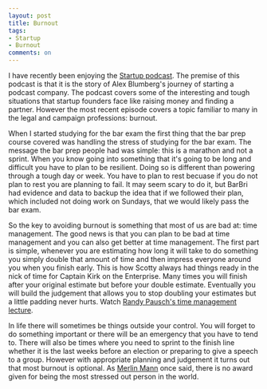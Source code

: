 ```yaml
---
layout: post
title: Burnout
tags: 
- Startup
- Burnout
comments: on
---
```

I have recently been enjoying the [Startup podcast](https://itunes.apple.com/us/podcast/startup-podcast/id913805339?mt=2). The premise of this podcast is that it is the story of Alex Blumberg's journey of starting a podcast company. The podcast covers some of the interesting and tough situations that startup founders face like raising money and finding a partner. However the most recent episode covers a topic familiar to many in the legal and campaign professions: burnout.

When I started studying for the bar exam the first thing that the bar prep course covered was handling the stress of studying for the bar exam. The message the bar prep people had was simple: this is a marathon and not a sprint. When you know going into something that it's going to be long and difficult you have to plan to be resilient. Doing so is different than powering through a tough day or week. You have to plan to rest becuase if you do not plan to rest you are planning to fail. It may seem scary to do it, but BarBri had evidence and data to backup the idea that if we followed their plan, which included not doing work on Sundays, that we would likely pass the bar exam. 

So the key to avoiding burnout is something that most of us are bad at: time management. The good news is that you can plan to be bad at time management and you can also get better at time management. The first part is simple, whenever you are estimating how long it will take to do something you simply double that amount of time and then impress everyone around you when you finish early. This is how Scotty always had things ready in the nick of time for Captain Kirk on the Enterprise. Many times you will finish after your original estimate but before your double estimate. Eventually you will build the judgement that allows you to stop doubling your estimates but a little padding never hurts. Watch [Randy Pausch's time management lecture](https://www.youtube.com/watch?v=oTugjssqOT0).

In life there will sometimes be things outside your control. You will forget to do something important or there will be an emergency that you have to tend to. There will also be times where you need to sprint to the finish line whether it is the last weeks before an election or preparing to give a speech to a group. However with appropriate planning and judgement it turns out that most burnout is optional. As [Merlin Mann](http://5by5.tv/b2w) once said, there is no award given for being the most stressed out person in the world.